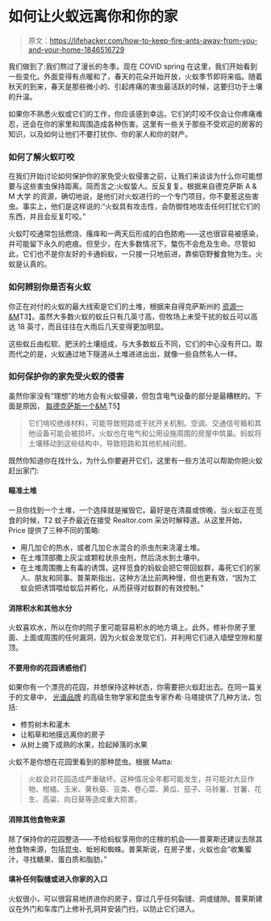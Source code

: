# 如何让火蚁远离你和你的家

> 原文：<https://lifehacker.com/how-to-keep-fire-ants-away-from-you-and-your-home-1846516729>

我们做到了:我们熬过了漫长的冬季。现在 COVID spring 在这里，我们开始看到一些变化。外面变得有点暖和了，春天的花朵开始开放，火蚁季节即将来临。随着秋天的到来，春天是那些微小的、引起疼痛的害虫最活跃的时候，这要归功于土壤的升温。



如果你不熟悉火蚁或它们的工作，你应该感到幸运。它们的叮咬不仅会让你疼痛难忍，还会在你的家里和周围造成各种伤害。这里有一些关于那些不受欢迎的房客的知识，以及如何让他们不要打扰你、你的家人和你的财产。

### 如何了解火蚁叮咬

在我们开始讨论如何保护你的家免受火蚁侵害之前，让我们来谈谈为什么你可能想要与这些害虫保持距离。简而言之:火蚁蛰人。反反复复。根据来自德克萨斯 A & M 大学 的资源，确切地说，是他们对火蚁进行的一个专门项目，你不要惹这些害虫。事实上，他们是这样说的:“火蚁具有攻击性，会防御性地攻击任何打扰它们的东西，并且会反复叮咬。”

火蚁叮咬通常包括燃烧、瘙痒和一两天后形成的白色脓疱——这也很容易被感染，并可能留下永久的疤痕。但至少，在大多数情况下，螫伤不会危及生命。尽管如此，它们也不是你友好的卡通蚂蚁，一只接一只地前进，靠偷窃野餐食物为生。火蚁是认真的。

### 如何辨别你是否有火蚁

你正在对付的火蚁的最大线索是它们的土堆，根据来自得克萨斯州的 [资源一&M](https://fireant.tamu.edu/manage/how-can-i-tell-if-i-have-fire-ants/)T3】。虽然大多数火蚁的蚁丘只有几英寸高，但牧场上未受干扰的蚁丘可以高达 18 英寸，而且往往在大雨后几天变得更加明显。

这些蚁丘由松软、肥沃的土壤组成，与大多数蚁丘不同，它们的中心没有开口。取而代之的是，火蚁通过地下隧道从土堆进进出出，就像一些自然名人一样。

### 如何保护你的家免受火蚁的侵害

虽然你家没有“理想”的地方会有火蚁侵袭，但包含电气设备的部分是最糟糕的。下面是原因， [每德克萨斯一个&M:](https://fireant.tamu.edu/manage/site/)T5】

> 它们啃咬绝缘材料，可能导致短路或干扰开关机制。空调、交通信号箱和其他设备可能会被损坏。火蚁也在电气和公用设施周围的房屋中筑巢。蚂蚁将土壤移动到这些结构中，导致短路和其他机械问题。

既然你知道你在找什么，为什么你要避开它们，这里有一些方法可以帮助你把火蚁赶出家门:

#### 瞄准土堆

一旦你找到一个土堆，一个选择就是摧毁它。最好是在清晨或傍晚，当火蚁正在觅食的时候，T2 蚊子乔最近在接受 Realtor.com 采访时解释道。从这里开始，Price 提供了三种不同的策略:

*   用几加仑的热水，或者几加仑水混合的杀虫剂来浇灌土堆。
*   在土堆顶部撒上灰尘或颗粒状杀虫剂，然后浇水到土壤中。
*   在土堆周围撒上有毒的诱饵，这样觅食的蚂蚁会把它带回蚁群，毒死它们的家人、朋友和同事。普莱斯指出，这种方法比前两种慢，但也更有效，“因为工蚁会把诱饵喂给蚁后并孵化，从而获得对蚁群的有效控制。”

#### 消除积水和其他水分

火蚁喜欢水，所以在你的院子里可能容易积水的地方填上。此外，修补你房子里面、上面或周围的任何漏洞，因为火蚁会发现它们，并利用它们进入墙壁空隙和屋顶。

#### 不要用你的花园诱惑他们

如果你有一个漂亮的花园，并想保持这种状态，你需要把火蚁赶出去。在同一篇关于的文章中， [光谱品牌](https://spectrumbrands.com/) 的高级生物学家和昆虫专家乔希·马塔提供了几种方法，包括:

*   修剪树木和灌木
*   让稻草和地膜远离你的房子
*   从树上摘下成熟的水果，捡起掉落的水果

火蚁不是你想在花园里看到的那种昆虫。根据 Matta:

> 火蚁会对花园造成严重破坏。这种情况全年都可能发生，并可能对大豆作物、柑橘、玉米、黄秋葵、豆类、卷心菜、黄瓜、茄子、马铃薯、甘薯、花生、高粱、向日葵等造成重大损害。

#### 消除其他食物来源

除了保持你的花园整洁——不给蚂蚁享用你的庄稼的机会——普莱斯还建议去除其他食物来源，包括昆虫、蚯蚓和蜘蛛。普莱斯说，在房子里，火蚁也会“收集蜜汁，寻找糖果、蛋白质和脂肪。”

#### 填补任何裂缝或进入你家的入口

火蚁很小，可以很容易地挤进你的房子，穿过几乎任何裂缝、洞或缝隙。普莱斯建议在外门和车库门上修补孔洞并安装门扫，以防止它们进入。